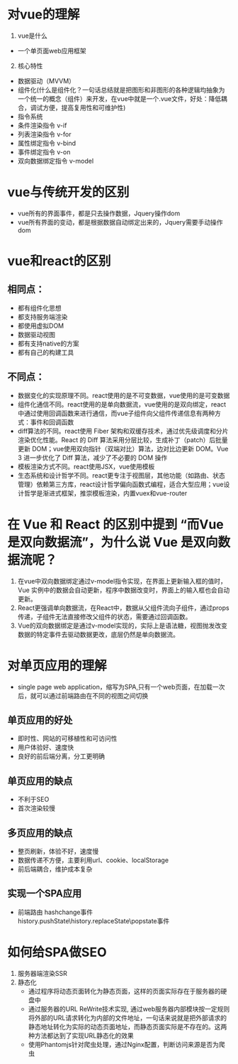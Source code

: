 # 对vue的理解
1. vue是什么
- 一个单页面web应用框架
2. 核心特性
- 数据驱动（MVVM）
- 组件化(什么是组件化？一句话总结就是把图形和非图形的各种逻辑均抽象为一个统一的概念（组件）来开发，在vue中就是一个.vue文件，好处：降低耦合，调试方便，提高复用性和可维护性)
- 指令系统
 - 条件渲染指令 v-if
 - 列表渲染指令 v-for
 - 属性绑定指令 v-bind
 - 事件绑定指令 v-on
 - 双向数据绑定指令 v-model

# vue与传统开发的区别
- vue所有的界面事件，都是只去操作数据，Jquery操作dom
- vue所有界面的变动，都是根据数据自动绑定出来的，Jquery需要手动操作dom

# vue和react的区别
## 相同点：
- 都有组件化思想
- 都支持服务端渲染
- 都使用虚拟DOM
- 数据驱动视图
- 都有支持native的方案
- 都有自己的构建工具

## 不同点：
- 数据变化的实现原理不同。react使用的是不可变数据，vue使用的是可变数据
- 组件化通信不同。react使用的是单向数据流，vue使用的是双向绑定，react中通过使用回调函数来进行通信，而vue子组件向父组件传递信息有两种方式：事件和回调函数
- diff算法的不同。react使用 Fiber 架构和双缓存技术，通过优先级调度和分片渲染优化性能。React 的 Diff 算法采用分层比较，生成补丁（patch）后批量更新 DOM；vue使用双向指针（双端对比）算法，边对比边更新 DOM。Vue 3 进一步优化了 Diff 算法，减少了不必要的 DOM 操作
- 模板渲染方式不同。react使用JSX，vue使用模板
- 生态系统和设计哲学不同。react更专注于视图层，其他功能（如路由、状态管理）依赖第三方库，react设计哲学偏向函数式编程，适合大型应用；vue设计哲学是渐进式框架，推崇模板渲染，内置vuex和vue-router

# 在 Vue 和 React 的区别中提到 “而Vue是双向数据流”，为什么说 Vue 是双向数据流呢？
1. 在vue中双向数据绑定通过v-model指令实现，在界面上更新输入框的值时，Vue 实例中的数据会自动更新，程序中数据改变时，界面上的输入框也会自动更新。
2. React更强调单向数据流，在React中，数据从父组件流向子组件，通过props传递，子组件无法直接修改父组件的状态，需要通过回调函数。
3. Vue的双向数据绑定是通过v-model实现的，实际上是语法糖，视图抛发改变数据的特定事件去驱动数据更改，底层仍然是单向数据流。

# 对单页应用的理解
- single page web application，缩写为SPA,只有一个web页面，在加载一次后，就可以通过前端路由在不同的视图之间切换

## 单页应用的好处
- 即时性、网站的可移植性和可访问性
- 用户体验好、速度快
- 良好的前后端分离，分工更明确

## 单页应用的缺点
- 不利于SEO
- 首次渲染较慢

## 多页应用的缺点
- 整页刷新，体验不好，速度慢
- 数据传递不方便，主要利用url、cookie、localStorage
- 前后端耦合，维护成本复杂

## 实现一个SPA应用
- 前端路由
  hashchange事件
  history.pushState\history.replaceState\popstate事件

# 如何给SPA做SEO
1. 服务器端渲染SSR
2. 静态化
    - 通过程序将动态页面转化为静态页面，这样的页面实际存在于服务器的硬盘中
    - 通过服务器的URL ReWrite技术实现, 通过web服务器内部模块按一定规则将外部的URL请求转化为内部的文件地址，一句话来说就是把外部请求的静态地址转化为实际的动态页面地址，而静态页面实际是不存在的。这两种方法都达到了实现URL静态化的效果
    - 使用Phantomjs针对爬虫处理，通过Nginx配置，判断访问来源是否为爬虫